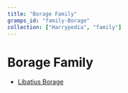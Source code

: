 ```yaml
---
title: "Borage Family"
gramps_id: "family-Borage"
collection: ["Harrypedia", "family"]
---
```


# Borage Family

- [Libatius Borage](/Harrypedia/people/Borage/Libatius/)
